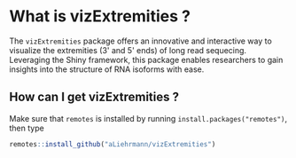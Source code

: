 # What is vizExtremities ?

The `vizExtremities` package offers an innovative and interactive way to visualize the extremities (3' and 5' ends) of long read sequecing. Leveraging the Shiny framework, this package enables researchers to gain insights into the structure of RNA isoforms with ease.


## How can I get vizExtremities ?

Make sure that `remotes` is installed by running
`install.packages("remotes")`, then type

``` r
remotes::install_github("aLiehrmann/vizExtremities")
```
